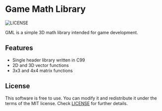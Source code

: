 # Game Math Library
![LICENSE](https://img.shields.io/badge/LICENSE-MIT-green.svg)

GML is a simple 3D math library intended for game development.

## Features
- Single header library written in C99
- 2D and 3D vector functions
- 3x3 and 4x4 matrix functions

## License
This software is free to use. You can modify it and redistribute it under the terms of the 
MIT license. Check [LICENSE](LICENSE) for further details.
